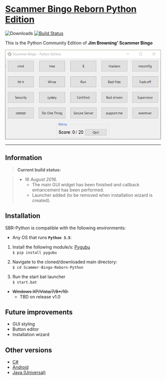 # [Scammer Bingo Reborn Python Edition](https://github.com/margobra8/scammer-bingo-reborn-python/releases)

![Downloads](https://img.shields.io/github/downloads/margobra8/Caepy/total.svg) [![Build Status](https://travis-ci.org/TCDG/Scammer-Bingo-Reborn-Python.svg?branch=master)](https://travis-ci.org/TCDG/Scammer-Bingo-Reborn-Python)

This is the Python Community Edition of **Jim Browning' Scammer Bingo**

![Screenshot](screenshot.png)

----------


Information
-------------

> **Current build status:**

> - *16 August 2016.*
>   - The main GUI widget has been finished and callback enhancement has been performed.
>   - Launcher added (to be removed when installation wizard is created).

Installation
------------

SBR-Python is compatible with the following environments:

- Any OS that runs **`Python 3.5`**:

 1. Install the following module/s: 
[Pygubu](https://github.com/alejandroautalan/pygubu)  
`$ pip install pygubu`

 2. Navigate to the cloned/downloaded main directory:  
`$ cd Scammer-Bingo-Reborn-Python`

 3. Run the start bat launcher  
`$ start.bat`

- ~~Windows XP/Vista/7/8+/10:~~
	 - TBD on release v1.0

Future improvements
-----------

 - GUI styling
 - Button editor
 - Installation wizard

Other versions
-----------

- [C#](https://github.com/JoeTheHuman/Scammer-Bingo-Reborn)
- [Android](https://play.google.com/store/apps/details?id=com.xelitexirish.scammerbingo)
- [Java (Universal)](https://github.com/HexxiumCreations/spammer-bingo-desktop-java)

